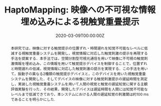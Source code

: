 ---
title: "HaptoMapping: 映像への不可視な情報埋め込みによる視触覚重畳提示"
authors:
- 宮武　大和
- 平木　剛史
- 前田　智祐
- 岩井　大輔
- 佐藤　宏介

date: "2020-03-09T00:00:00Z"
doi: ""

# Schedule page publish date (NOT publication's date).
publishDate: "2020-09-014T00:00:00Z"

# Publication type.
# Legend: 0 = Uncategorized; 1 = Conference paper; 2 = Journal article;
# 3 = Preprint / Working Paper; 4 = Report; 5 = Book; 6 = Book section;
# 7 = Thesis; 8 = Patent; 9 = conference paper - oral, 10 = conference paper - demo
publication_types: ["10"]

# Publication name and optional abbreviated publication name.
publication: "情報処理学会 インタラクション2020論文集"
# publication_short: EuroHaptics 2020

abstract: 本研究では，映像に対する触覚提示の位置ずれ・時間遅れを知覚不可能なレベルに低減する視触覚重畳システムを開発し，視覚情報に対応した触覚刺激の提示を再現する手法を提案する．本手法では，空間分割型可視光通信を用いて映像に不可視の触覚刺激情報を埋め込み，この情報を用いて触覚提示デバイスを制御することで，位置ずれと時間遅れの低減，視覚情報に対応した触覚刺激の提示を実現する．この手法を用いて，振動子の異なる2種類の触覚提示デバイスと，このデバイスを用いた視触覚重畳システムを開発した．そしてデバイスの映像に対する触覚刺激提示の遅延時間を測定し，実装した視触覚重畳システムを用いて人間の視覚と触覚の遅延知覚に関する主観評価実験を行った．その結果，開発したデバイスは遅延時間を人間には知覚不可能なレベルまで低減できており，本システムにおける人間の遅延知覚の刺激閾は約100 msであることを明らかにした.

# Summary. An optional shortened abstract.
summary: 
tags:
featured: true

#url_pdf: "files/miyatake_interaction.pdf"

# Featured image
# To use, add an image named `featured.jpg/png` to your page's folder. 


# Associated Projects (optional).
#   Associate this publication with one or more of your projects.
#   Simply enter your project's folder or file name without extension.
#   E.g. `internal-project` references `content/project/internal-project/index.md`.
#   Otherwise, set `projects: []`.
projects:
- HaptoMapping

# Slides (optional).
#   Associate this publication with Markdown slides.
#   Simply enter your slide deck's filename without extension.
#   E.g. `slides: "example"` references `content/slides/example/index.md`.
#   Otherwise, set `slides: ""`.
# slides: example
---